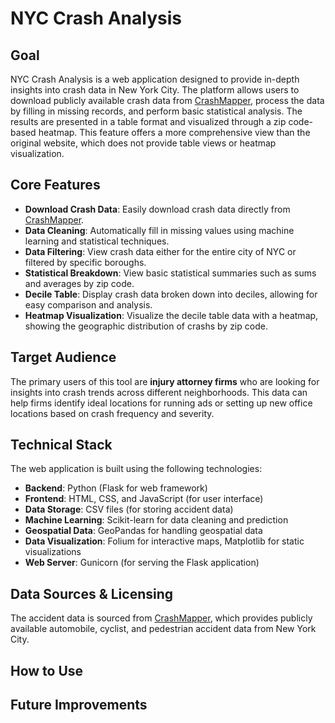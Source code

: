 # NYC Crash Analysis


## Goal
NYC Crash Analysis is a web application designed to provide in-depth insights into crash data in New York City. The platform allows users to download publicly available crash data from [CrashMapper](https://crashmapper.org), process the data by filling in missing records, and perform basic statistical analysis. The results are presented in a table format and visualized through a zip code-based heatmap. This feature offers a more comprehensive view than the original website, which does not provide table views or heatmap visualization.


## Core Features

- **Download Crash Data**: Easily download crash data directly from [CrashMapper](https://crashmapper.org).
- **Data Cleaning**: Automatically fill in missing values using machine learning and statistical techniques.
- **Data Filtering**: View crash data either for the entire city of NYC or filtered by specific boroughs.
- **Statistical Breakdown**: View basic statistical summaries such as sums and averages by zip code.
- **Decile Table**: Display crash data broken down into deciles, allowing for easy comparison and analysis.
- **Heatmap Visualization**: Visualize the decile table data with a heatmap, showing the geographic distribution of crashs by zip code.

## Target Audience

The primary users of this tool are **injury attorney firms** who are looking for insights into crash trends across different neighborhoods. This data can help firms identify ideal locations for running ads or setting up new office locations based on crash frequency and severity.


## Technical Stack

The web application is built using the following technologies:

- **Backend**: Python (Flask for web framework)
- **Frontend**: HTML, CSS, and JavaScript (for user interface)
- **Data Storage**: CSV files (for storing accident data)
- **Machine Learning**: Scikit-learn for data cleaning and prediction
- **Geospatial Data**: GeoPandas for handling geospatial data
- **Data Visualization**: Folium for interactive maps, Matplotlib for static visualizations
- **Web Server**: Gunicorn (for serving the Flask application)



## Data Sources & Licensing

The accident data is sourced from [CrashMapper](https://crashmapper.org), which provides publicly available automobile, cyclist, and pedestrian accident data from New York City. 

## How to Use




## Future Improvements



